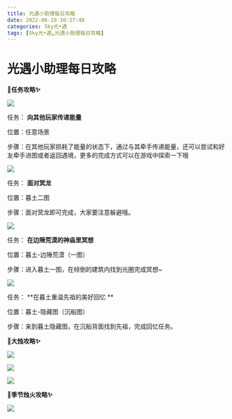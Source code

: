 ```yaml
---
title: 光遇小助理每日攻略
date: 2022-06-10 10:37:48
categories: Sky光•遇
tags: [Sky光•遇,光遇小助理每日攻略]
---
```

# 光遇小助理每日攻略
**🎉任务攻略✨**

![](https://ok.166.net/reunionpub/ds/kol/20220610/000806-ukc0vt3f8q.png)

任务： **向其他玩家传递能量**

位置：任意场景

步骤：在其他玩家损耗了能量的状态下，通过与其牵手传递能量，还可以尝试和好友牵手进图或者返回遇境，更多的完成方式可以在游戏中探索一下哦

![](https://ok.166.net/reunionpub/ds/kol/20220610/000841-p3a6ilts12.png)

任务： **面对冥龙**

位置：暮土二图

步骤：面对冥龙即可完成，大家要注意躲避哦。

![](https://ok.166.net/reunionpub/ds/kol/20220610/000905-j9wbik3uec.png)

任务： **在边陲荒漠的神庙里冥想**

位置：暮土-边陲荒漠（一图）

步骤：进入暮土一图，在倾倒的建筑内找到光圈完成冥想~

![](https://ok.166.net/reunionpub/ds/kol/20220610/001931-b6mvj504ch.png)

任务： **在暮土重温先祖的美好回忆  **

位置：暮土-隐藏图（沉船图）

步骤：来到暮土隐藏图，在沉船背面找到先祖，完成回忆任务。

 **🎉大烛攻略✨**

![](https://ok.166.net/reunionpub/ds/kol/20220610/001052-p37votnz2f.png)

![](https://ok.166.net/reunionpub/ds/kol/20220610/001306-yum8djeo39.png)

![](https://ok.166.net/reunionpub/ds/kol/20220610/001409-dy8si0jmae.png)

  

 **🎉季节烛火攻略✨**

![](https://ok.166.net/reunionpub/ds/kol/20220610/001534-evbuosq5ta.png)

  

